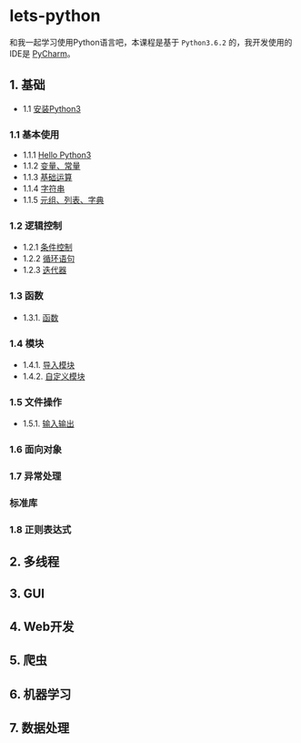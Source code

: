 # lets-python

和我一起学习使用Python语言吧，本课程是基于 `Python3.6.2` 的，我开发使用的IDE是 [PyCharm](https://www.jetbrains.com/pycharm/)。

## 1. 基础

- 1.1 [安装Python3](toc/install.md)

### 1.1 基本使用

- 1.1.1 [Hello Python3](toc/hello-python3.md)
- 1.1.2 [变量、常量](toc/variable-const.md)
- 1.1.3 [基础运算](toc/basic-operation.md)
- 1.1.4 [字符串]()
- 1.1.5 [元组、列表、字典]()

### 1.2 逻辑控制

- 1.2.1 [条件控制]()
- 1.2.2 [循环语句]()
- 1.2.3 [迭代器]()

### 1.3 函数

- 1.3.1. [函数]()

### 1.4 模块

- 1.4.1. [导入模块]()
- 1.4.2. [自定义模块]()

### 1.5 文件操作

- 1.5.1. [输入输出]()

### 1.6 面向对象

### 1.7 异常处理

### 标准库

### 1.8 正则表达式

## 2. 多线程

## 3. GUI

## 4. Web开发

## 5. 爬虫

## 6. 机器学习

## 7. 数据处理

